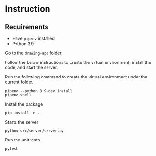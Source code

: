 # Instruction

## Requirements

- Have `pipenv` installed 
- Python 3.9

Go to the `drawing-app` folder. 

Follow the below instructions to create the virtual environment,
install the code, and start the server. 

Run the following command to create the virtual environment under the current folder.
```
pipenv --python 3.9-dev install
pipenv shell
```

Install the package

```
pip install -e . 
```

Starts the server

```
python src/server/server.py
```

Run the unit tests

```
pytest
```
